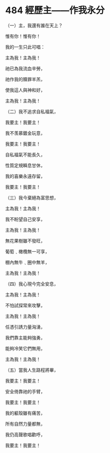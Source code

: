 # 484 經歷主——作我永分

（一）主，我還有誰在天上？

惟有你！惟有你！

我的一生只此可唱：

主為我！主為我！

祂已為我流血辛勞，

祂作我的贖罪羊羔，

使我這人與神和好，

主為我！主為我！

（二）我不追求自私福氣，

我要主！我要主！

我不羡慕鍍金玩意，

我要主！我要主！

自私福氣不能長久，

性質定規瞬息甘休，

我的喜樂永遠存留，

我要主！我要主！

（三）我今棄絕為富思想，

主為我！主為我！

我不盼望自己安享，

主為我！主為我！

無花果樹雖不發旺，

葡萄﹑橄欖無一可享，

棚內無牛﹑圈中無羊，

主為我！主為我！

（四）我心現今完全安息，

主為我！主為我！

不怕試探常來攻擊，

主為我！主為我！

任憑引誘力量洶湧，

我們靠主能夠強勇，

能夠冷笑它們無用，

主為我！主為我！

（五）當我人生路程將畢，

我要主！我要主！

安全倚靠祂的手臂，

我要主！我要主！

我的軀殼雖有痛苦，

所有自然力量都無，

我仍高聲歌唱歡呼，

我要主！我要主！

